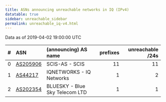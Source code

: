 ```yaml
---
title: ASNs announcing unreachable networks in IQ (IPv4)
datatable: true
sidebar: unreachable_sidebar
permalink: unreachable_iq-v4.html
---
```


Data as of 2019-04-02 19:00:00 UTC


<div class="datatable-begin"></div>

|   # | ASN                                      | (announcing) AS name           |   prefixes |   unreachable /24s |
|----:|:-----------------------------------------|:-------------------------------|-----------:|-------------------:|
|   0 | [AS205906](unreachable_AS205906-v4.html) | SCIS-AS - SCIS                 |         11 |                 11 |
|   1 | [AS44217](unreachable_AS44217-v4.html)   | IQNETWORKS - IQ Networks       |          1 |                  2 |
|   2 | [AS202354](unreachable_AS202354-v4.html) | BLUESKY - Blue Sky Telecom LTD |          1 |                  1 |

<div class="datatable-end"></div>